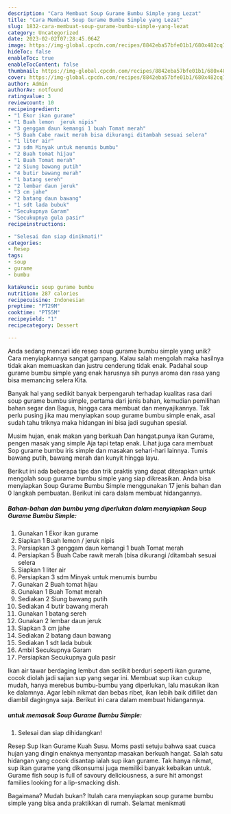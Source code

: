 ```yaml
---
description: "Cara Membuat Soup Gurame Bumbu Simple yang Lezat"
title: "Cara Membuat Soup Gurame Bumbu Simple yang Lezat"
slug: 1832-cara-membuat-soup-gurame-bumbu-simple-yang-lezat
category: Uncategorized
date: 2023-02-02T07:28:45.064Z
image: https://img-global.cpcdn.com/recipes/8842eba57bfe01b1/680x482cq70/soup-gurame-bumbu-simple-foto-resep-utama.jpg
hideToc: false
enableToc: true
enableTocContent: false
thumbnail: https://img-global.cpcdn.com/recipes/8842eba57bfe01b1/680x482cq70/soup-gurame-bumbu-simple-foto-resep-utama.jpg
cover: https://img-global.cpcdn.com/recipes/8842eba57bfe01b1/680x482cq70/soup-gurame-bumbu-simple-foto-resep-utama.jpg
author: Admin
authorAv: notfound
ratingvalue: 3
reviewcount: 10
recipeingredient:
- "1 Ekor ikan gurame"
- "1 Buah lemon  jeruk nipis"
- "3 genggam daun kemangi 1 buah Tomat merah"
- "5 Buah Cabe rawit merah bisa dikurangi ditambah sesuai selera"
- "1 liter air"
- "3 sdm Minyak untuk menumis bumbu"
- "2 Buah tomat hijau"
- "1 Buah Tomat merah"
- "2 Siung bawang putih"
- "4 butir bawang merah"
- "1 batang sereh"
- "2 lembar daun jeruk"
- "3 cm jahe"
- "2 batang daun bawang"
- "1 sdt lada bubuk"
- "Secukupnya Garam"
- "Secukupnya gula pasir"
recipeinstructions:

- "Selesai dan siap dinikmati!"
categories:
- Resep
tags:
- soup
- gurame
- bumbu

katakunci: soup gurame bumbu 
nutrition: 287 calories
recipecuisine: Indonesian
preptime: "PT29M"
cooktime: "PT55M"
recipeyield: "1"
recipecategory: Dessert

---
```





Anda sedang mencari ide resep soup gurame bumbu simple yang unik? Cara menyiapkannya sangat gampang. Kalau salah mengolah maka hasilnya tidak akan memuaskan dan justru cenderung tidak enak. Padahal soup gurame bumbu simple yang enak harusnya sih punya aroma dan rasa yang bisa memancing selera Kita.





Banyak hal yang sedikit banyak berpengaruh terhadap kualitas rasa dari soup gurame bumbu simple, pertama dari jenis bahan, kemudian pemilihan bahan segar dan Bagus, hingga cara membuat dan menyajikannya. Tak perlu pusing jika mau menyiapkan soup gurame bumbu simple enak,      asal sudah tahu triknya maka hidangan ini bisa jadi suguhan spesial.














Musim hujan, enak makan yang berkuah Dan hangat.punya ikan Gurame, pengen masak yang simple Aja tapi tetap enak. Lihat juga cara membuat Sop gurame bumbu iris simple dan masakan sehari-hari lainnya. Tumis bawang putih, bawang merah dan kunyit hingga layu.






Berikut ini ada beberapa tips dan trik praktis yang dapat diterapkan untuk mengolah soup gurame bumbu simple yang siap dikreasikan. Anda bisa menyiapkan Soup Gurame Bumbu Simple menggunakan 17 jenis bahan dan 0 langkah pembuatan. Berikut ini cara dalam membuat hidangannya.

<!--inarticleads1-->

##### Bahan-bahan dan bumbu yang diperlukan dalam menyiapkan Soup Gurame Bumbu Simple:

1. Gunakan 1 Ekor ikan gurame
1. Siapkan 1 Buah lemon / jeruk nipis
1. Persiapkan 3 genggam daun kemangi 1 buah Tomat merah
1. Persiapkan 5 Buah Cabe rawit merah (bisa dikurangi /ditambah sesuai selera
1. Siapkan 1 liter air
1. Persiapkan 3 sdm Minyak untuk menumis bumbu
1. Gunakan 2 Buah tomat hijau
1. Gunakan 1 Buah Tomat merah
1. Sediakan 2 Siung bawang putih
1. Sediakan 4 butir bawang merah
1. Gunakan 1 batang sereh
1. Gunakan 2 lembar daun jeruk
1. Siapkan 3 cm jahe
1. Sediakan 2 batang daun bawang
1. Sediakan 1 sdt lada bubuk
1. Ambil Secukupnya Garam
1. Persiapkan Secukupnya gula pasir


Ikan air tawar berdaging lembut dan sedikit berduri seperti ikan gurame, cocok diolah jadi sajian sup yang segar ini. Membuat sup ikan cukup mudah, hanya merebus bumbu-bumbu yang diperlukan, lalu masukan ikan ke dalamnya. Agar lebih nikmat dan bebas ribet, ikan lebih baik difillet dan diambil dagingnya saja. Berikut ini cara dalam membuat hidangannya. 

<!--inarticleads2-->

#####  untuk memasak Soup Gurame Bumbu Simple:


1. Selesai dan siap dihidangkan!

Resep Sup Ikan Gurame Kuah Susu. Moms pasti setuju bahwa saat cuaca hujan yang dingin enaknya menyantap masakan berkuah hangat. Salah satu hidangan yang cocok disantap ialah sup ikan gurame. Tak hanya nikmat, sup ikan gurame yang dikonsumsi juga memiliki banyak kebaikan untuk. Gurame fish soup is full of savoury deliciousness, a sure hit amongst families looking for a lip-smacking dish. 

Bagaimana? Mudah bukan? Itulah cara menyiapkan soup gurame bumbu simple yang bisa anda praktikkan di rumah. Selamat menikmati
